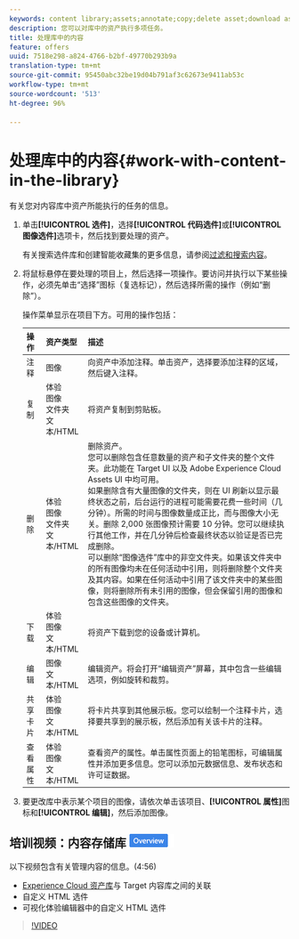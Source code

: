 ```yaml
---
keywords: content library;assets;annotate;copy;delete asset;download asset;edit content;share card;view content properties
description: 您可以对库中的资产执行多项任务。
title: 处理库中的内容
feature: offers
uuid: 7518e298-a824-4766-b2bf-49770b293b9a
translation-type: tm+mt
source-git-commit: 95450abc32be19d04b791af3c62673e9411ab53c
workflow-type: tm+mt
source-wordcount: '513'
ht-degree: 96%

---
```



# 处理库中的内容{#work-with-content-in-the-library}

有关您对内容库中资产所能执行的任务的信息。

1. 单击&#x200B;**[!UICONTROL 选件]**，选择&#x200B;**[!UICONTROL 代码选件]**&#x200B;或&#x200B;**[!UICONTROL 图像选件]**&#x200B;选项卡，然后找到要处理的资产。

   有关搜索选件库和创建智能收藏集的更多信息，请参阅[过滤和搜索内容](/help/c-experiences/c-manage-content/filter-and-search-content.md#concept_3B59B8F025BF4CEA82ECC5199D365276)。

1. 将鼠标悬停在要处理的项目上，然后选择一项操作。要访问并执行以下某些操作，必须先单击“选择”图标（复选标记），然后选择所需的操作（例如“删除”）。

   操作菜单显示在项目下方。可用的操作包括：

   | 操作 | 资产类型 | 描述 |
   |--- |--- |--- |
   | 注释 | 图像 | 向资产中添加注释。单击资产，选择要添加注释的区域，然后键入注释。 |
   | 复制 | 体验<br>图像<br>文件夹<br>文本/HTML | 将资产复制到剪贴板。 |
   | 删除 | 体验<br>图像<br>文件夹<br>文本/HTML | 删除资产。<br>您可以删除包含任意数量的资产和子文件夹的整个文件夹。此功能在 Target UI 以及 Adobe Experience Cloud Assets UI 中均可用。<br>如果删除含有大量图像的文件夹，则在 UI 刷新以显示最终状态之前，后台运行的进程可能需要花费一些时间（几分钟）。所需的时间与图像数量成正比，而与图像大小无关。删除 2,000 张图像预计需要 10 分钟。您可以继续执行其他工作，并在几分钟后检查最终状态以验证是否已完成删除。<br>可以删除“图像选件”库中的非空文件夹。如果该文件夹中的所有图像均未在任何活动中引用，则将删除整个文件夹及其内容。如果在任何活动中引用了该文件夹中的某些图像，则将删除所有未引用的图像，但会保留引用的图像和包含这些图像的文件夹。 |
   | 下载 | 体验<br>图像<br>文本/HTML | 将资产下载到您的设备或计算机。 |
   | 编辑 | 图像<br>文本/HTML | 编辑资产。将会打开“编辑资产”屏幕，其中包含一些编辑选项，例如旋转和裁剪。 |
   | 共享卡片 | 体验<br>图像<br>文本/HTML | 将卡片共享到其他展示板。您可以绘制一个注释卡片，选择要共享到的展示板，然后添加有关该卡片的注释。 |
   | 查看属性 | 体验<br>图像<br>文本/HTML | 查看资产的属性。单击属性页面上的铅笔图标，可编辑属性并添加更多信息。您可以添加元数据信息、发布状态和许可证数据。 |

1. 要更改库中表示某个项目的图像，请依次单击该项目、**[!UICONTROL 属性]**&#x200B;图标和&#x200B;**[!UICONTROL 编辑]**，然后添加图像。

## 培训视频：内容存储库 ![概述徽章](/help/assets/overview.png)

以下视频包含有关管理内容的信息。(4:56)

* [Experience Cloud 资产库](https://docs.adobe.com/content/help/en/core-services/interface/assets/creative-cloud.html)与 Target 内容库之间的关联
* 自定义 HTML 选件
* 可视化体验编辑器中的自定义 HTML 选件

>[!VIDEO](https://video.tv.adobe.com/v/17387)